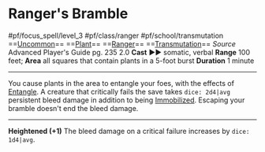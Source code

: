 # Ranger's Bramble
#pf/focus_spell/level_3 #pf/class/ranger #pf/school/transmutation 
==[Uncommon](../../../Traits/Uncommon.md)== ==[Plant](../../../Traits/Plant.md)== ==[Ranger](../../../Traits/Ranger.md)== ==[Transmutation](../../../Traits/Transmutation.md)==
*Source* Advanced Player's Guide pg. 235 2.0
**Cast** ►► somatic, verbal
**Range** 100 feet; **Area** all squares that contain plants in a 5-foot burst
**Duration** 1 minute

---
You cause plants in the area to entangle your foes, with the effects of [Entangle](../../Spells/Level%202/Entangle.md). A creature that critically fails the save takes `dice: 2d4|avg` persistent bleed damage in addition to being [Immobilized](../../../Conditions/Immobilized.md). Escaping your bramble doesn't end the bleed damage.

<hr>

**Heightened (+1)** The bleed damage on a critical failure increases by `dice: 1d4|avg`.